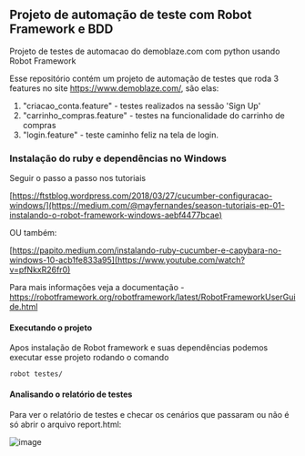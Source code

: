 ## Projeto de automação de teste com Robot Framework e BDD ##
Projeto de testes de automacao do demoblaze.com com python usando Robot Framework

Esse repositório contém um projeto de automação de testes que roda 3 features no site https://www.demoblaze.com/, são elas:

1) "criacao_conta.feature" - testes realizados na sessão  'Sign Up' 
2) "carrinho_compras.feature" - testes na funcionalidade do carrinho de compras
3) "login.feature" - teste caminho feliz na tela de login.

### Instalação do ruby e dependências no Windows ###

Seguir o passo a passo nos tutoriais

[https://ftstblog.wordpress.com/2018/03/27/cucumber-configuracao-windows/](https://medium.com/@mayfernandes/season-tutoriais-ep-01-instalando-o-robot-framework-windows-aebf4477bcae)

OU também:

[https://papito.medium.com/instalando-ruby-cucumber-e-capybara-no-windows-10-acb1fe833a95](https://www.youtube.com/watch?v=pfNkxR26fr0)

Para mais informações veja a documentação - https://robotframework.org/robotframework/latest/RobotFrameworkUserGuide.html


#### Executando o projeto ####
Apos instalação de Robot framework e suas dependências podemos executar esse projeto rodando o comando
```shell
robot testes/
```

#### Analisando o relatório de testes ####

Para ver o relatório de testes e checar os cenários que passaram ou não é só abrir o arquivo report.html:

![image](https://github.com/thiagoalanjs/demoblazer_python/assets/32438113/2b6fbe5e-9b96-41c6-812f-42d1b8022e27)



